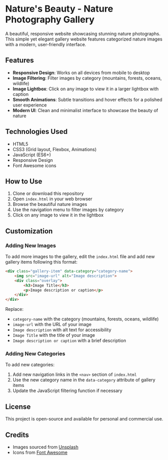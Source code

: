 # Nature's Beauty - Nature Photography Gallery

A beautiful, responsive website showcasing stunning nature photographs. This simple yet elegant gallery website features categorized nature images with a modern, user-friendly interface.

## Features

- **Responsive Design**: Works on all devices from mobile to desktop
- **Image Filtering**: Filter images by category (mountains, forests, oceans, wildlife)
- **Image Lightbox**: Click on any image to view it in a larger lightbox with caption
- **Smooth Animations**: Subtle transitions and hover effects for a polished user experience
- **Modern UI**: Clean and minimalist interface to showcase the beauty of nature

## Technologies Used

- HTML5
- CSS3 (Grid layout, Flexbox, Animations)
- JavaScript (ES6+)
- Responsive Design
- Font Awesome icons

## How to Use

1. Clone or download this repository
2. Open `index.html` in your web browser
3. Browse the beautiful nature images
4. Use the navigation menu to filter images by category
5. Click on any image to view it in the lightbox

## Customization

### Adding New Images

To add more images to the gallery, edit the `index.html` file and add new gallery items following this format:

```html
<div class="gallery-item" data-category="category-name">
    <img src="image-url" alt="Image description">
    <div class="overlay">
        <h3>Image Title</h3>
        <p>Image description or caption</p>
    </div>
</div>
```

Replace:
- `category-name` with the category (mountains, forests, oceans, wildlife)
- `image-url` with the URL of your image
- `Image description` with alt text for accessibility
- `Image Title` with the title of your image
- `Image description or caption` with a brief description

### Adding New Categories

To add new categories:

1. Add new navigation links in the `<nav>` section of `index.html`
2. Use the new category name in the `data-category` attribute of gallery items
3. Update the JavaScript filtering function if necessary

## License

This project is open-source and available for personal and commercial use.

## Credits

- Images sourced from [Unsplash](https://unsplash.com/)
- Icons from [Font Awesome](https://fontawesome.com/) 